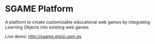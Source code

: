 # SGAME Platform
A platform to create customizable educational web games by integrating Learning Objects into existing web games

Live demo: http://sgame.etsisi.upm.es
